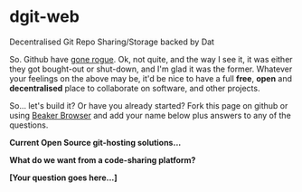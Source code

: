 # dgit-web
Decentralised Git Repo Sharing/Storage backed by Dat 

So. Github have [gone rogue](https://blogs.microsoft.com/blog/2018/06/04/microsoft-github-empowering-developers/). Ok, not quite, and the way I see it, it was either they got bought-out or shut-down, and I'm glad it was the former. Whatever your feelings on the above may be, it'd be nice to have a full **free**, **open** and **decentralised** place to collaborate on software, and other projects.

So... let's build it? Or have you already started? Fork this page on github or using [Beaker Browser](https://beakerbrowser.com/) and add your name below plus answers to any of the questions.


**Current Open Source git-hosting solutions...**


**What do we want from a code-sharing platform?**


**[Your question goes here...]**
